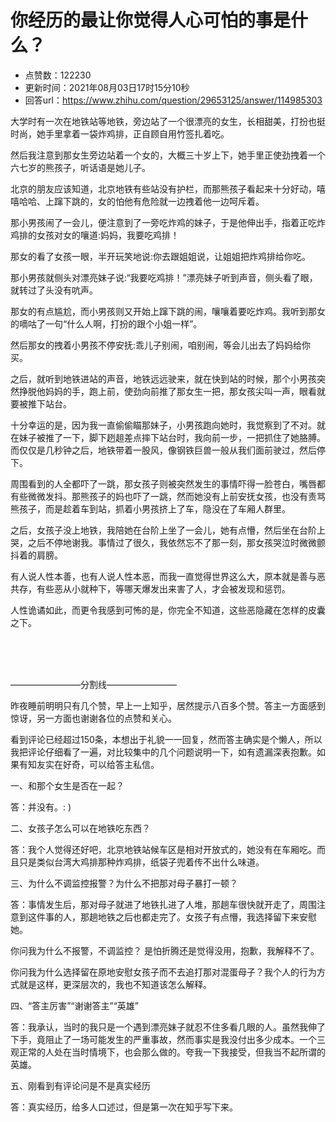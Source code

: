# 你经历的最让你觉得人心可怕的事是什么？
- 点赞数：122230
- 更新时间：2021年08月03日17时15分10秒
- 回答url：https://www.zhihu.com/question/29653125/answer/114985303
<body>
 <p data-pid="7w12NMvA">大学时有一次在地铁站等地铁，旁边站了一个很漂亮的女生，长相甜美，打扮也挺时尚，她手里拿着一袋炸鸡排，正自顾自用竹签扎着吃。</p>
 <p data-pid="mOT9Hwuf">然后我注意到那女生旁边站着一个女的，大概三十岁上下，她手里正使劲拽着一个六七岁的熊孩子，听话语是她儿子。</p>
 <p data-pid="VE0S6C-O">北京的朋友应该知道，北京地铁有些站没有护栏，而那熊孩子看起来十分好动，嘻嘻哈哈、上蹿下跳的，女的怕他有危险就一边拽着他一边呵斥着。</p>
 <p data-pid="rivbNNEv">那小男孩闹了一会儿，便注意到了一旁吃炸鸡的妹子，于是他伸出手，指着正吃炸鸡排的女孩对女的嚷道:妈妈，我要吃鸡排！</p>
 <p data-pid="kj4X3FPD">那女的看了女孩一眼，半开玩笑地说:你去跟姐姐说，让姐姐把炸鸡排给你吃。</p>
 <p data-pid="OZa8G9hT">那小男孩就侧头对漂亮妹子说:“我要吃鸡排！”漂亮妹子听到声音，侧头看了眼，就转过了头没有吭声。</p>
 <p data-pid="ZNMF4N4T">那女的有点尴尬，而小男孩则又开始上蹿下跳的闹，嚷嚷着要吃炸鸡。我听到那女的嘀咕了一句“什么人啊，打扮的跟个小姐一样”。</p>
 <p data-pid="GmIY-6EI">然后那女的拽着小男孩不停安抚:乖儿子别闹，咱别闹，等会儿出去了妈妈给你买。</p>
 <p data-pid="aJK8jXmO">之后，就听到地铁进站的声音，地铁远远驶来，就在快到站的时候，那个小男孩突然挣脱他妈妈的手，跑上前，使劲向前推了那女生一把，那女孩尖叫一声，眼看就要被推下站台。</p>
 <p data-pid="C8TCBqbm">十分幸运的是，因为我一直偷偷瞄那妹子，小男孩跑向她时，我觉察到了不对。就在妹子被推了一下，脚下趔趄差点摔下站台时，我向前一步，一把抓住了她胳膊。而仅仅是几秒钟之后，地铁带着一股风，像钢铁巨兽一般从我们面前驶过，然后停下。</p>
 <p data-pid="S1TFdI4X">周围看到的人全都吓了一跳，那女孩子则被突然发生的事情吓得一脸苍白，嘴唇都有些微微发抖。那熊孩子的妈也吓了一跳，然而她没有上前安抚女孩，也没有责骂熊孩子，而是趁着车到站，抓着小男孩挤上了车，隐没在了车厢人群里。</p>
 <p data-pid="ZQzTkGpy">之后，女孩子没上地铁，我陪她在台阶上坐了一会儿，她有点懵，然后坐在台阶上哭，之后不停地谢我。事情过了很久，我依然忘不了那一刻，那女孩哭泣时微微颤抖着的肩膀。</p>
 <p data-pid="l39aJfmS">有人说人性本善，也有人说人性本恶，而我一直觉得世界这么大，原本就是善与恶共存，有些恶从小就种下，等哪天爆发出来害了人，才会被发现和惩罚。</p>
 <p data-pid="vypstpxv">人性诡谲如此，而更令我感到可怖的是，你完全不知道，这些恶隐藏在怎样的皮囊之下。</p>
 <br>
 <br>
 <br>
 <p data-pid="V84-IQta">————————分割线————————</p>
 <p data-pid="0mlSVa5f">昨夜睡前明明只有几个赞，早上一上知乎，居然提示八百多个赞。答主一方面感到惊讶，另一方面也谢谢各位的点赞和关心。</p>
 <p data-pid="P7H-5ZuG">看到评论已经超过150条，本想出于礼貌一一回复，然而答主确实是个懒人，所以我把评论仔细看了一遍，对比较集中的几个问题说明一下，如有遗漏深表抱歉。如果有知友实在好奇，可以给答主私信。</p>
 <p data-pid="ImPi4zY8">一、和那个女生是否在一起？</p>
 <p data-pid="x7wVR7Dj">答：并没有。: )</p>
 <p data-pid="nPtnRzLb">二、女孩子怎么可以在地铁吃东西？</p>
 <p data-pid="pWxzC5za">答：我个人觉得还好吧，北京地铁站候车区是相对开放式的，她没有在车厢吃。而且只是类似台湾大鸡排那种炸鸡排，纸袋子兜着传不出什么味道。</p>
 <p data-pid="k7G5BMnC">三、为什么不调监控报警？为什么不把那对母子暴打一顿？</p>
 <p data-pid="7fmxvKsq">答：事情发生后，那对母子就进了地铁扎进了人堆，那趟车很快就开走了，周围注意到这件事的人，那趟地铁之后也都走完了。女孩子有点懵，我选择留下来安慰她。</p>
 <p data-pid="ANAcRHLJ">你问我为什么不报警，不调监控？ 是怕折腾还是觉得没用，抱歉，我解释不了。</p>
 <p data-pid="ckfYNtbn">你问我为什么选择留在原地安慰女孩子而不去追打那对混蛋母子？我个人的行为方式就是这样，更深层次的，我也不知道该怎么解释。</p>
 <p data-pid="QQ9cxwlM">四、“答主厉害”“谢谢答主”“英雄”</p>
 <p data-pid="j7mj_FLC">答：我承认，当时的我只是一个遇到漂亮妹子就忍不住多看几眼的人。虽然我伸了下手，竟阻止了一场可能发生的严重事故，然而事实是我没付出多少成本。一个三观正常的人处在当时情境下，也会那么做的。夸我一下我接受，但我当不起所谓的英雄。</p>
 <p data-pid="6pTXeK9J">五、刚看到有评论问是不是真实经历</p>
 <p data-pid="qaA7xp4c">答：真实经历，给多人口述过，但是第一次在知乎写下来。</p>
</body>
